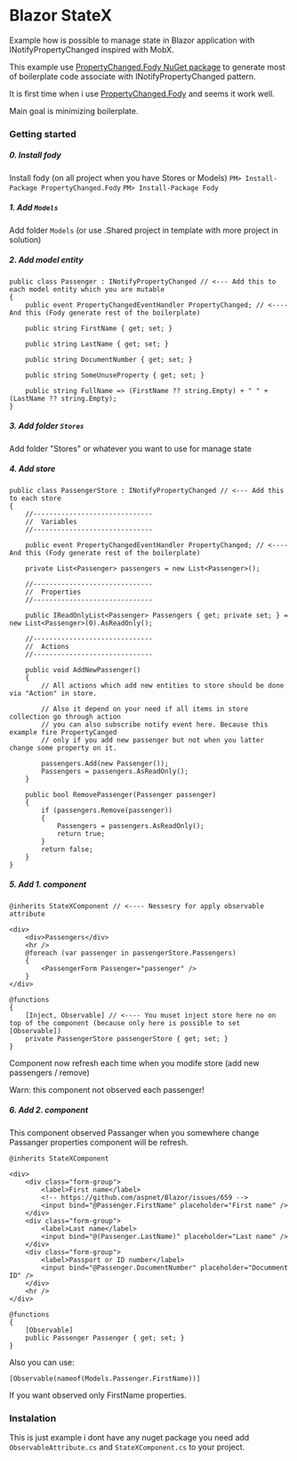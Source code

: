 # Blazor StateX
Example how is possible to manage state in Blazor application with INotifyPropertyChanged inspired with MobX.

This example use [PropertyChanged.Fody NuGet package](https://nuget.org/packages/PropertyChanged.Fody/) to generate most of boilerplate code associate with INotifyPropertyChanged pattern.

It is first time when i use [PropertyChanged.Fody](https://github.com/Fody/PropertyChanged/) and seems it work well.

Main goal is minimizing boilerplate.

### Getting started
##### 0. Install fody
Install fody (on all project when you have Stores or Models)
```PM> Install-Package PropertyChanged.Fody```
```PM> Install-Package Fody```

##### 1. Add  ```Models```
Add folder ```Models``` (or use .Shared project in template with more project in solution)

##### 2. Add model entity

```
public class Passenger : INotifyPropertyChanged // <--- Add this to each model entity which you are mutable
{
	public event PropertyChangedEventHandler PropertyChanged; // <---- And this (Fody generate rest of the boilerplate)

	public string FirstName { get; set; }

	public string LastName { get; set; }

	public string DocumentNumber { get; set; }

	public string SomeUnuseProperty { get; set; }

	public string FullName => (FirstName ?? string.Empty) + " " + (LastName ?? string.Empty);
}
```

##### 3. Add folder ```Stores```
Add folder "Stores" or whatever you want to use for manage state

##### 4. Add store
```
public class PassengerStore : INotifyPropertyChanged // <--- Add this to each store
{
	//------------------------------
	//  Variables
	//------------------------------

	public event PropertyChangedEventHandler PropertyChanged; // <---- And this (Fody generate rest of the boilerplate)

	private List<Passenger> passengers = new List<Passenger>();

	//------------------------------
	//  Properties
	//------------------------------

	public IReadOnlyList<Passenger> Passengers { get; private set; } = new List<Passenger>(0).AsReadOnly();

	//------------------------------
	//  Actions
	//------------------------------

	public void AddNewPassenger()
	{
		// All actions which add new entities to store should be done via "Action" in store.

		// Also it depend on your need if all items in store collection go through action
		// you can also subscribe notify event here. Because this example fire PropertyCanged
		// only if you add new passenger but not when you latter change some property on it.

		passengers.Add(new Passenger());
		Passengers = passengers.AsReadOnly();
	}

	public bool RemovePassenger(Passenger passenger)
	{
		if (passengers.Remove(passenger))
		{
			Passengers = passengers.AsReadOnly();
			return true;
		}
		return false;
	}
}
```
##### 5. Add 1. component
```
@inherits StateXComponent // <---- Nessesry for apply observable attribute

<div>
	<div>Passengers</div>
	<hr />
	@foreach (var passenger in passengerStore.Passengers)
	{
		<PassengerForm Passenger="passenger" />
	}
</div>

@functions
{
	[Inject, Observable] // <---- You muset inject store here no on top of the component (because only here is possible to set [Observable])
	private PassengerStore passengerStore { get; set; }
}
```

Component now refresh each time when you modife store (add new passengers / remove)

Warn: this component not observed each passenger!

##### 6. Add 2. component

This component observed Passanger when you somewhere change Passanger properties component will be refresh.

```
@inherits StateXComponent

<div>
	<div class="form-group">
		<label>First name</label>
		<!-- https://github.com/aspnet/Blazor/issues/659 -->
		<input bind="@Passenger.FirstName" placeholder="First name" />
	</div>
	<div class="form-group">
		<label>Last name</label>
		<input bind="@(Passenger.LastName)" placeholder="Last name" />
	</div>
	<div class="form-group">
		<label>Passport or ID number</label>
		<input bind="@Passenger.DocumentNumber" placeholder="Documment ID" />
	</div>
	<hr />
</div>

@functions
{
	[Observable]
	public Passenger Passenger { get; set; }
}
```

Also you can use:
```
[Observable(nameof(Models.Passenger.FirstName))]
```

If you want observed only FirstName properties.

### Instalation

This is just example i dont have any nuget package you need add ```ObservableAttribute.cs``` and ```StateXComponent.cs``` to your project.